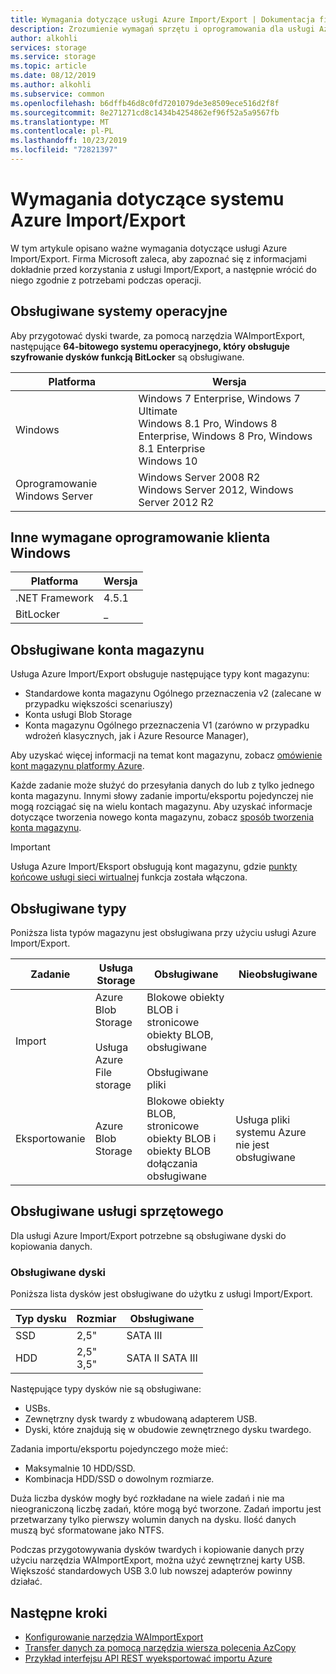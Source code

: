 ```yaml
---
title: Wymagania dotyczące usługi Azure Import/Export | Dokumentacja firmy Microsoft
description: Zrozumienie wymagań sprzętu i oprogramowania dla usługi Azure Import/Export.
author: alkohli
services: storage
ms.service: storage
ms.topic: article
ms.date: 08/12/2019
ms.author: alkohli
ms.subservice: common
ms.openlocfilehash: b6dffb46d8c0fd7201079de3e8509ece516d2f8f
ms.sourcegitcommit: 8e271271cd8c1434b4254862ef96f52a5a9567fb
ms.translationtype: MT
ms.contentlocale: pl-PL
ms.lasthandoff: 10/23/2019
ms.locfileid: "72821397"
---
```

# <a name="azure-importexport-system-requirements"></a>Wymagania dotyczące systemu Azure Import/Export

W tym artykule opisano ważne wymagania dotyczące usługi Azure Import/Export. Firma Microsoft zaleca, aby zapoznać się z informacjami dokładnie przed korzystania z usługi Import/Export, a następnie wrócić do niego zgodnie z potrzebami podczas operacji.

## <a name="supported-operating-systems"></a>Obsługiwane systemy operacyjne

Aby przygotować dyski twarde, za pomocą narzędzia WAImportExport, następujące **64-bitowego systemu operacyjnego, który obsługuje szyfrowanie dysków funkcją BitLocker** są obsługiwane.


|Platforma |Wersja |
|---------|---------|
|Windows     | Windows 7 Enterprise, Windows 7 Ultimate <br> Windows 8.1 Pro, Windows 8 Enterprise, Windows 8 Pro, Windows 8.1 Enterprise <br> Windows 10        |
|Oprogramowanie Windows Server     |Windows Server 2008 R2 <br> Windows Server 2012, Windows Server 2012 R2         |

## <a name="other-required-software-for-windows-client"></a>Inne wymagane oprogramowanie klienta Windows

|Platforma |Wersja |
|---------|---------|
|.NET Framework    | 4.5.1       |
| BitLocker        |  _          |


## <a name="supported-storage-accounts"></a>Obsługiwane konta magazynu

Usługa Azure Import/Export obsługuje następujące typy kont magazynu:

- Standardowe konta magazynu Ogólnego przeznaczenia v2 (zalecane w przypadku większości scenariuszy)
- Konta usługi Blob Storage
- Konta magazynu Ogólnego przeznaczenia V1 (zarówno w przypadku wdrożeń klasycznych, jak i Azure Resource Manager), 

Aby uzyskać więcej informacji na temat kont magazynu, zobacz [omówienie kont magazynu platformy Azure](storage-account-overview.md).

Każde zadanie może służyć do przesyłania danych do lub z tylko jednego konta magazynu. Innymi słowy zadanie importu/eksportu pojedynczej nie mogą rozciągać się na wielu kontach magazynu. Aby uzyskać informacje dotyczące tworzenia nowego konta magazynu, zobacz [sposób tworzenia konta magazynu](storage-quickstart-create-account.md).

> [!IMPORTANT] 
> Usługa Azure Import/Eksport obsługują kont magazynu, gdzie [punkty końcowe usługi sieci wirtualnej](../../virtual-network/virtual-network-service-endpoints-overview.md) funkcja została włączona. 

## <a name="supported-storage-types"></a>Obsługiwane typy

Poniższa lista typów magazynu jest obsługiwana przy użyciu usługi Azure Import/Export.


|Zadanie  |Usługa Storage |Obsługiwane  |Nieobsługiwane  |
|---------|---------|---------|---------|
|Import     |  Azure Blob Storage <br><br> Usługa Azure File storage       | Blokowe obiekty BLOB i stronicowe obiekty BLOB, obsługiwane <br><br> Obsługiwane pliki          |
|Eksportowanie     |   Azure Blob Storage       | Blokowe obiekty BLOB, stronicowe obiekty BLOB i obiekty BLOB dołączania obsługiwane         | Usługa pliki systemu Azure nie jest obsługiwane


## <a name="supported-hardware"></a>Obsługiwane usługi sprzętowego 

Dla usługi Azure Import/Export potrzebne są obsługiwane dyski do kopiowania danych.

### <a name="supported-disks"></a>Obsługiwane dyski

Poniższa lista dysków jest obsługiwane do użytku z usługi Import/Export.


|Typ dysku  |Rozmiar  |Obsługiwane |
|---------|---------|---------|
|SSD    |   2,5"      |SATA III          | 
|HDD     |  2,5"<br>3,5"       |SATA II SATA III         |

Następujące typy dysków nie są obsługiwane:
- USBs.
- Zewnętrzny dysk twardy z wbudowaną adapterem USB.
- Dyski, które znajdują się w obudowie zewnętrznego dysku twardego.

Zadania importu/eksportu pojedynczego może mieć:
- Maksymalnie 10 HDD/SSD.
- Kombinacja HDD/SSD o dowolnym rozmiarze.

Duża liczba dysków mogły być rozkładane na wiele zadań i nie ma nieograniczoną liczbę zadań, które mogą być tworzone. Zadań importu jest przetwarzany tylko pierwszy wolumin danych na dysku. Ilość danych muszą być sformatowane jako NTFS.

Podczas przygotowywania dysków twardych i kopiowanie danych przy użyciu narzędzia WAImportExport, można użyć zewnętrznej karty USB. Większość standardowych USB 3.0 lub nowszej adapterów powinny działać. 


## <a name="next-steps"></a>Następne kroki

* [Konfigurowanie narzędzia WAImportExport](storage-import-export-tool-how-to.md)
* [Transfer danych za pomocą narzędzia wiersza polecenia AzCopy](storage-use-azcopy.md)
* [Przykład interfejsu API REST wyeksportować importu Azure](https://github.com/Azure-Samples/storage-dotnet-import-export-job-management/)

